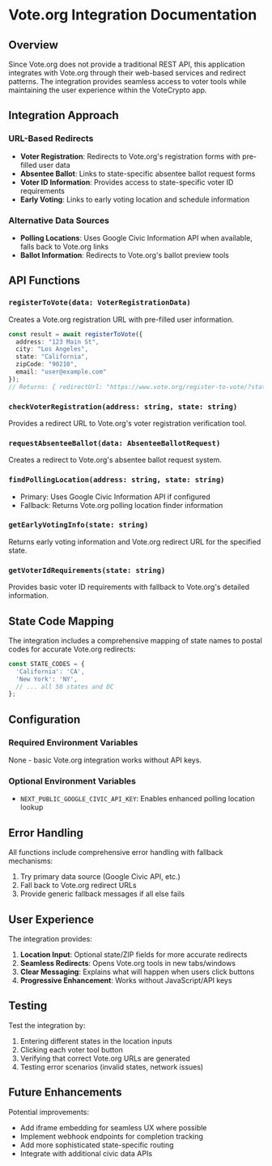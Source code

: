 # Vote.org Integration Documentation

## Overview

Since Vote.org does not provide a traditional REST API, this application integrates with Vote.org through their web-based services and redirect patterns. The integration provides seamless access to voter tools while maintaining the user experience within the VoteCrypto app.

## Integration Approach

### URL-Based Redirects
- **Voter Registration**: Redirects to Vote.org's registration forms with pre-filled user data
- **Absentee Ballot**: Links to state-specific absentee ballot request forms
- **Voter ID Information**: Provides access to state-specific voter ID requirements
- **Early Voting**: Links to early voting location and schedule information

### Alternative Data Sources
- **Polling Locations**: Uses Google Civic Information API when available, falls back to Vote.org links
- **Ballot Information**: Redirects to Vote.org's ballot preview tools

## API Functions

### `registerToVote(data: VoterRegistrationData)`
Creates a Vote.org registration URL with pre-filled user information.

```typescript
const result = await registerToVote({
  address: "123 Main St",
  city: "Los Angeles", 
  state: "California",
  zipCode: "90210",
  email: "user@example.com"
});
// Returns: { redirectUrl: "https://www.vote.org/register-to-vote/?state=CA&zip=90210...", method: "redirect", message: "..." }
```

### `checkVoterRegistration(address: string, state: string)`
Provides a redirect URL to Vote.org's voter registration verification tool.

### `requestAbsenteeBallot(data: AbsenteeBallotRequest)`
Creates a redirect to Vote.org's absentee ballot request system.

### `findPollingLocation(address: string, state: string)`
- Primary: Uses Google Civic Information API if configured
- Fallback: Returns Vote.org polling location finder information

### `getEarlyVotingInfo(state: string)`
Returns early voting information and Vote.org redirect URL for the specified state.

### `getVoterIdRequirements(state: string)`
Provides basic voter ID requirements with fallback to Vote.org's detailed information.

## State Code Mapping

The integration includes a comprehensive mapping of state names to postal codes for accurate Vote.org redirects:

```typescript
const STATE_CODES = {
  'California': 'CA',
  'New York': 'NY',
  // ... all 50 states and DC
};
```

## Configuration

### Required Environment Variables
None - basic Vote.org integration works without API keys.

### Optional Environment Variables
- `NEXT_PUBLIC_GOOGLE_CIVIC_API_KEY`: Enables enhanced polling location lookup

## Error Handling

All functions include comprehensive error handling with fallback mechanisms:
1. Try primary data source (Google Civic API, etc.)
2. Fall back to Vote.org redirect URLs
3. Provide generic fallback messages if all else fails

## User Experience

The integration provides:
1. **Location Input**: Optional state/ZIP fields for more accurate redirects
2. **Seamless Redirects**: Opens Vote.org tools in new tabs/windows
3. **Clear Messaging**: Explains what will happen when users click buttons
4. **Progressive Enhancement**: Works without JavaScript/API keys

## Testing

Test the integration by:
1. Entering different states in the location inputs
2. Clicking each voter tool button
3. Verifying that correct Vote.org URLs are generated
4. Testing error scenarios (invalid states, network issues)

## Future Enhancements

Potential improvements:
- Add iframe embedding for seamless UX where possible
- Implement webhook endpoints for completion tracking
- Add more sophisticated state-specific routing
- Integrate with additional civic data APIs
